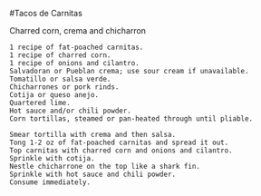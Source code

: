 
#Tacos de Carnitas



Charred corn, crema and chicharron

    1 recipe of fat-poached carnitas.
    1 recipe of charred corn.
    1 recipe of onions and cilantro.
    Salvadoran or Pueblan crema; use sour cream if unavailable.
    Tomatillo or salsa verde.
    Chicharrones or pork rinds.
    Cotija or queso anejo.
    Quartered lime.
    Hot sauce and/or chili powder.
    Corn tortillas, steamed or pan-heated through until pliable.

    Smear tortilla with crema and then salsa.
    Tong 1-2 oz of fat-poached carnitas and spread it out.
    Top carnitas with charred corn and onions and cilantro.
    Sprinkle with cotija.
    Nestle chicharrone on the top like a shark fin.
    Sprinkle with hot sauce and chili powder.
    Consume immediately.


